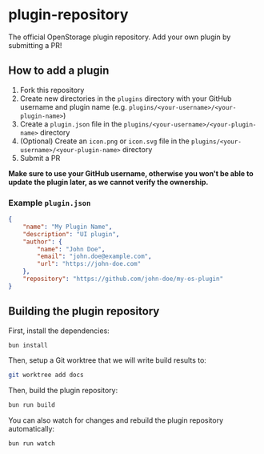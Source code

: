 # plugin-repository
The official OpenStorage plugin repository. Add your own plugin by submitting a PR!

## How to add a plugin

1. Fork this repository
2. Create new directories in the `plugins` directory with your GitHub username and plugin name (e.g. `plugins/<your-username>/<your-plugin-name>`)
3. Create a `plugin.json` file in the `plugins/<your-username>/<your-plugin-name>` directory
4. (Optional) Create an `icon.png` or `icon.svg` file in the `plugins/<your-username>/<your-plugin-name>` directory
5. Submit a PR

**Make sure to use your GitHub username, otherwise you won't be able to update the plugin later, as we cannot verify the ownership.**

### Example `plugin.json`

```json
{
    "name": "My Plugin Name",
    "description": "UI plugin",
    "author": {
        "name": "John Doe",
        "email": "john.doe@example.com",
        "url": "https://john-doe.com"
    },
    "repository": "https://github.com/john-doe/my-os-plugin"
}
```

## Building the plugin repository

First, install the dependencies:

```bash
bun install
```

Then, setup a Git worktree that we will write build results to:

```bash
git worktree add docs
```

Then, build the plugin repository:

```bash
bun run build
```

You can also watch for changes and rebuild the plugin repository automatically:

```bash
bun run watch
```
